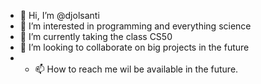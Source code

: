 - 👋 Hi, I’m @djolsanti
- 👀 I’m interested in programming and everything science
- 🌱 I’m currently taking the class CS50
- 💞️ I’m looking to collaborate on big projects in the future
- - 📫 How to reach me wil be available in the future.

<!---
djolsanti/djolsanti is a ✨ special ✨ repository because its `README.md` (this file) appears on your GitHub profile.
You can click the Preview link to take a look at your changes.
--->
